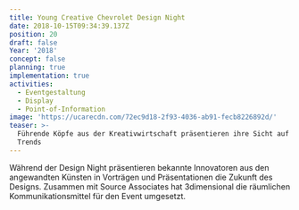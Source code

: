 ```yaml
---
title: Young Creative Chevrolet Design Night
date: 2018-10-15T09:34:39.137Z
position: 20
draft: false
Year: '2018'
concept: false
planning: true
implementation: true
activities:
  - Eventgestaltung
  - Display
  - Point-of-Information
image: 'https://ucarecdn.com/72ec9d18-2f93-4036-ab91-fecb8226892d/'
teaser: >-
  Führende Köpfe aus der Kreativwirtschaft präsentieren ihre Sicht auf kommende
  Trends
---
```

Während der Design Night präsentieren bekannte Innovatoren aus den angewandten Künsten in Vorträgen und Präsentationen die Zukunft des Designs. Zusammen mit Source Associates hat 3dimensional die räumlichen Kommunikationsmittel für den Event umgesetzt.
